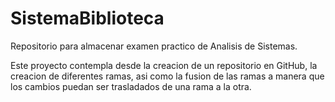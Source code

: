 # SistemaBiblioteca
Repositorio para almacenar examen practico de Analisis de Sistemas.

Este proyecto contempla desde la creacion de un repositorio en GitHub, la creacion de diferentes ramas, asi como la fusion de las ramas a manera que los cambios puedan ser trasladados de una rama a la otra.
